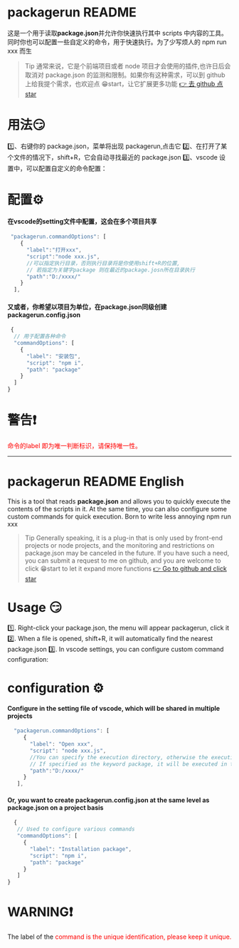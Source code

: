 
# packagerun README

这是一个用于读取**package.json**并允许你快速执行其中 scripts 中内容的工具。同时你也可以配置一些自定义的命令，用于快速执行。为了少写烦人的 npm run xxx 而生

> Tip 通常来说，它是个前端项目或者 node 项目才会使用的插件,也许日后会取消对 package.json 的监测和限制。如果你有这种需求，可以到 github 上给我提个需求，也欢迎点 😁start，让它扩展更多功能
> [👉 去 github 点 star](https://github.com/inksnowhailong/vscode-plugin)

# 用法😏

1️⃣、右键你的 package.json，菜单将出现 packagerun,点击它
2️⃣、在打开了某个文件的情况下，shift+R，它会自动寻找最近的 package.json
3️⃣、vscode 设置中，可以配置自定义的命令配置：

# 配置⚙️
#### 在vscode的setting文件中配置，这会在多个项目共享
```javascript
 "packagerun.commandOptions": [
    {
      "label":"打开xxx",
      "script":"node xxx.js",
      //可以指定执行目录，否则执行目录将是你使用shift+R的位置,
      // 若指定为关键字package 则在最近的package.josn所在目录执行
      "path":"D:/xxxx/"
    }
  ],
```

#### 又或者，你希望以项目为单位，在package.json同级创建 packagerun.config.json

```javascript
 {
  // 用于配置各种命令
  "commandOptions": [
    {
      "label": "安装包",
      "script": "npm i",
      "path": "package"
    }
  ]
}

```

# 警告❗
<font color="red">命令的label 即为唯一判断标识，请保持唯一性。</font>

---------------------------------

# packagerun README English

This is a tool that reads **package.json** and allows you to quickly execute the contents of the scripts in it. At the same time, you can also configure some custom commands for quick execution. Born to write less annoying npm run xxx

> Tip Generally speaking, it is a plug-in that is only used by front-end projects or node projects, and the monitoring and restrictions on package.json may be canceled in the future. If you have such a need, you can submit a request to me on github, and you are welcome to click 😁start to let it expand more functions
> [👉 Go to github and click star](https://github.com/inksnowhailong/vscode-plugin)

# Usage 😏

1️⃣. Right-click your package.json, the menu will appear packagerun, click it
2️⃣. When a file is opened, shift+R, it will automatically find the nearest package.json
3️⃣. In vscode settings, you can configure custom command configuration:

# configuration ⚙️
#### Configure in the setting file of vscode, which will be shared in multiple projects
```javascript
  "packagerun.commandOptions": [
     {
       "label": "Open xxx",
       "script": "node xxx.js",
       //You can specify the execution directory, otherwise the execution directory will be where you use shift+R,
       // If specified as the keyword package, it will be executed in the directory where the nearest package.josn is located
       "path":"D:/xxxx/"
     }
   ],
```

#### Or, you want to create packagerun.config.json at the same level as package.json on a project basis

```javascript
  {
   // Used to configure various commands
   "commandOptions": [
     {
       "label": "Installation package",
       "script": "npm i",
       "path": "package"
     }
   ]
}

```

# WARNING❗
The label of the <font color="red"> command is the unique identification, please keep it unique. </font>
